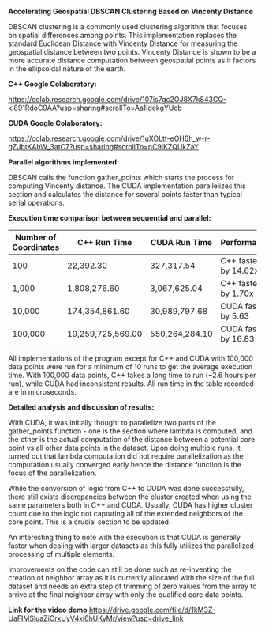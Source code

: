 **Accelerating Geospatial DBSCAN Clustering Based on Vincenty Distance**

DBSCAN clustering is a commonly used clustering algorithm that focuses on spatial differences among points. This implementation replaces the standard Euclidean Distance with Vincenty Distance for measuring the geospatial distance between two points. Vincenty Distance is shown to be a more accurate distance computation between geospatial points as it factors in the ellipsoidal nature of the earth.


**C++ Google Colaboratory:**

https://colab.research.google.com/drive/107is7gc2OJ8X7k843CQ-ki891RdoC9AA?usp=sharing#scrollTo=Aa1IdekgYUcb

**CUDA Google Colaboratory:**

https://colab.research.google.com/drive/1uXOLtt-eOH6h_w-r-gZJbtKAhW_3atC7?usp=sharing#scrollTo=nC9lKZQUkZaY


**Parallel algorithms implemented:**

DBSCAN calls the function gather_points which starts the process for computing Vincenty distance. The CUDA implementation parallelizes this section and calculates the distance for several points faster than typical serial operations.


**Execution time comparison between sequential and parallel:**

| Number of Coordinates | C++ Run Time | CUDA Run Time | Performance |
| --- | --- | --- | --- |
| 100 | 22,392.30 | 327,317.54 | C++ faster by 14.62x |
| 1,000 | 1,808,276.60 | 3,067,625.04 | C++ faster by 1.70x |
| 10,000 | 174,354,861.60 | 30,989,797.68 | CUDA faster by 5.63 |
| 100,000 | 19,259,725,569.00 | 550,264,284.10 | CUDA faster by 16.83 |

All implementations of the program except for C++ and CUDA with 100,000 data points were run for a minimum of 10 runs to get the average execution time. With 100,000 data points, C++ takes a long time to run (~2.6 hours per run), while CUDA had inconsistent results. All run time in the table recorded are in microseconds.

**Detailed analysis and discussion of results:**

With CUDA, it was initially thought to parallelize two parts of the gather_points function - one is the section where lambda is computed, and the other is the actual computation of the distance between a potential core point vs all other data points in the dataset. Upon doing multiple runs, it turned out that lambda computation did not require parallelization as the computation usually converged early hence the distance function is the focus of the parallelization.

While the conversion of logic from C++ to CUDA was done successfully, there still exists discrepancies between the cluster created when using the same parameters both in C++ and CUDA. Usually, CUDA has higher cluster count due to the logic not capturing all of the extended neighbors of the core point. This is a crucial section to be updated.

An interesting thing to note with the execution is that CUDA is generally faster when dealing with larger datasets as this fully utilizes the parallelized processing of multiple elements.

Improvements on the code can still be done such as re-inventing the creation of neighbor array as it is currently allocated with the size of the full dataset and needs an extra step of trimming of zero values from the array to arrive at the final neighbor array with only the qualified core data points.

**Link for the video demo**
https://drive.google.com/file/d/1kM3Z-UaFIMSluaZiCrxUyV4xj6hUKyMr/view?usp=drive_link
